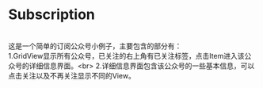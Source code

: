 # Subscription
<br>这是一个简单的订阅公众号小例子，主要包含的部分有：</br>
1.GridView显示所有公众号，已关注的右上角有已关注标签，点击Item进入该公众号的详细信息界面。\<br>
2.详细信息界面包含该公众号的一些基本信息，可以点击关注以及不再关注显示不同的View。
